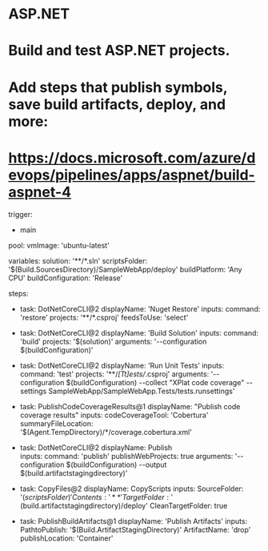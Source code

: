# ASP.NET
# Build and test ASP.NET projects.
# Add steps that publish symbols, save build artifacts, deploy, and more:
# https://docs.microsoft.com/azure/devops/pipelines/apps/aspnet/build-aspnet-4

trigger:
- main

pool:
  vmImage: 'ubuntu-latest'

variables:
  solution: '**/*.sln'
  scriptsFolder: '$(Build.SourcesDirectory)/SampleWebApp/deploy'
  buildPlatform: 'Any CPU'
  buildConfiguration: 'Release'

steps:
- task: DotNetCoreCLI@2
  displayName: 'Nuget Restore'
  inputs:
    command: 'restore'
    projects: '**/*.csproj'
    feedsToUse: 'select'

- task: DotNetCoreCLI@2
  displayName: 'Build Solution'
  inputs:
    command: 'build'
    projects: '$(solution)'
    arguments: '--configuration $(buildConfiguration)'

- task: DotNetCoreCLI@2
  displayName: 'Run Unit Tests'
  inputs:
    command: 'test'
    projects: '**/*[Tt]ests/*.csproj'
    arguments: '--configuration $(buildConfiguration) --collect "XPlat code coverage" --settings SampleWebApp/SampleWebApp.Tests/tests.runsettings'

- task: PublishCodeCoverageResults@1
  displayName: "Publish code coverage results"
  inputs:
    codeCoverageTool: 'Cobertura'
    summaryFileLocation: '$(Agent.TempDirectory)/*/coverage.cobertura.xml'

- task: DotNetCoreCLI@2
  displayName: Publish  
  inputs:
    command: 'publish'
    publishWebProjects: true
    arguments: '--configuration $(buildConfiguration) --output $(build.artifactstagingdirectory)' 
    
- task: CopyFiles@2
  displayName: CopyScripts
  inputs:
    SourceFolder: '$(scriptsFolder)'
    Contents: '**'
    TargetFolder: '$(build.artifactstagingdirectory)/deploy'
    CleanTargetFolder: true

- task: PublishBuildArtifacts@1
  displayName: 'Publish Artifacts'
  inputs:
    PathtoPublish: '$(Build.ArtifactStagingDirectory)'
    ArtifactName: 'drop'
    publishLocation: 'Container'
